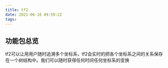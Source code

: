```yaml
---
title: tf2
date: 2021-06-16 09:59:22
tags:
---
```


## 功能包总览

tf2可以让用用户随时追溯多个坐标系，tf2会实时的把各个坐标系之间的关系保存在一个树结构中。我们可以随时获得任何时间任何坐标系的变换

